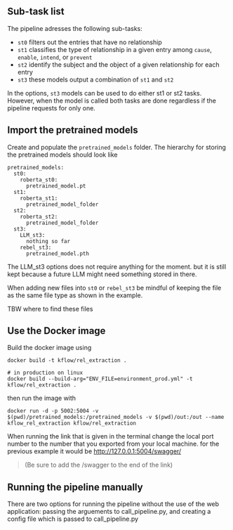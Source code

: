## Sub-task list

The pipeline adresses the following sub-tasks:
- `st0` filters out the entries that have no relationship
- `st1` classifies the type of relationship in a given entry among `cause`, `enable`, `intend`, or `prevent`
- `st2` identify the subject and the object of a given relationship for each entry
- `st3` these models output a combination of `st1` and `st2`

In the options, `st3` models can be used to do either st1 or st2 tasks.
However, when the model is called both tasks are done regardless if the pipeline requests for only one.


## Import the pretrained models

Create and populate the `pretrained_models` folder.
The hierarchy for storing the pretrained models should look like
```
pretrained_models:
  st0:
    roberta_st0:
      pretrained_model.pt
  st1:
    roberta_st1:
      pretrained_model_folder
  st2:
    roberta_st2:
      pretrained_model_folder
  st3:
    LLM_st3:
      nothing so far
    rebel_st3:
      pretrained_model.pth
```

The LLM_st3 options does not require anything for the moment. but it is still kept because a future LLM might need something stored in there.

When adding new files into `st0` or `rebel_st3` be mindful of keeping the file as the same file type as shown in the example. 



TBW where to find these files

## Use the Docker image

Build the docker image using

    docker build -t kflow/rel_extraction .
    
    # in production on linux
    docker build --build-arg="ENV_FILE=environment_prod.yml" -t kflow/rel_extraction .

then run the image with

    docker run -d -p 5002:5004 -v $(pwd)/pretrained_models:/pretrained_models -v $(pwd)/out:/out --name kflow_rel_extraction kflow/rel_extraction

When running the link that is given in the terminal change the local port number to the number that you exported from your local machine. 
for the previous example it would be http://127.0.0.1:5004/swagger/
> (Be sure to add the /swagger to the end of the link)



## Running the pipeline manually

There are two options for running the pipeline without the use of the web application: passing the arguements to call_pipeline.py, and creating a config file which is passed to call_pipeline.py

